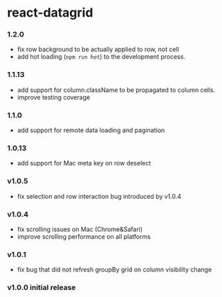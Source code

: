 react-datagrid
=================

### 1.2.0
 * fix row background to be actually applied to row, not cell
 * add hot loading (`npm run hot`) to the development process.

### 1.1.13
 * add support for column.className to be propagated to column cells.
 * improve testing coverage

### 1.1.0
 * add support for remote data loading and pagination

### 1.0.13
 * add support for Mac meta key on row deselect

### v1.0.5
 * fix selection and row interaction bug introduced by v1.0.4

### v1.0.4
 * fix scrolling issues on Mac (Chrome&Safari)
 * improve scrolling performance on all platforms

### v1.0.1
 * fix bug that did not refresh groupBy grid on column visibility change

### v1.0.0 initial release